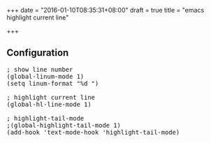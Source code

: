 +++
date = "2016-01-10T08:35:31+08:00"
draft = true
title = "emacs highlight current line"

+++



## Configuration

<pre>
; show line number                                                                                                                                                                                                  
(global-linum-mode 1)
(setq linum-format "%d ")

; highlight current line                                                                                                                                                                                            
(global-hl-line-mode 1)

; highlight-tail-mode                                                                                                                                                                                               
;(global-highlight-tail-mode 1)                                                                                                                                                                                     
(add-hook 'text-mode-hook 'highlight-tail-mode)
</pre

## Reference

* <http://homepages.inf.ed.ac.uk/s0243221/emacs/>